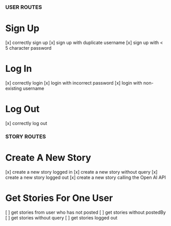### USER ROUTES
# Sign Up
[x] correctly sign up
[x] sign up with duplicate username
[x] sign up with < 5 character password

# Log In
[x] correctly login
[x] login with incorrect password
[x] login with non-existing username

# Log Out 
[x] correctly log out

### STORY ROUTES
# Create A New Story
[x] create a new story logged in
[x] create a new story without query
[x] create a new story logged out
[x] create a new story calling the Open AI API


# Get Stories For One User
[ ] get stories from user who has not posted
[ ] get stories without postedBy
[ ] get stories without query
[ ] get stories logged out

